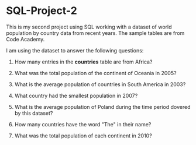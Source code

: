 # SQL-Project-2

This is my second project using SQL working with a dataset of world population by country data from recent years. The sample tables are from Code Academy. 

I am using the dataset to answer the following questions:

1. How many entries in the **countries** table are from Africa? 

2. What was the total population of the continent of Oceania in 2005?

3. What is the average population of countries in South America in 2003?

4. What country had the smallest population in 2007? 

5. What is the average population of Poland during the time period dovered by this dataset? 

6. How many countries have the word "The" in their name? 

7. What was the total population of each continent in 2010?
